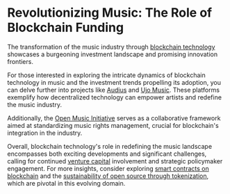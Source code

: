 # Revolutionizing Music: The Role of Blockchain Funding

The transformation of the music industry through [blockchain technology](https://www.license-token.com/wiki/what-is-blockchain) showcases a burgeoning investment landscape and promising innovation frontiers.

For those interested in exploring the intricate dynamics of blockchain technology in music and the investment trends propelling its adoption, you can delve further into projects like [Audius](https://audius.co/) and [Ujo Music](https://ujomusic.com/). These platforms exemplify how decentralized technology can empower artists and redefine the music industry.

Additionally, the [Open Music Initiative](http://openmusicinitiative.org/) serves as a collaborative framework aimed at standardizing music rights management, crucial for blockchain's integration in the industry.

Overall, blockchain technology's role in redefining the music landscape encompasses both exciting developments and significant challenges, calling for continued [venture capital](https://en.wikipedia.org/wiki/Venture_capital) involvement and strategic policymaker engagement. For more insights, consider exploring [smart contracts on blockchain](https://www.license-token.com/wiki/smart-contracts-on-blockchain) and the [sustainability of open source through tokenization](https://www.license-token.com/wiki/sustainability-of-open-source-through-tokenization), which are pivotal in this evolving domain.